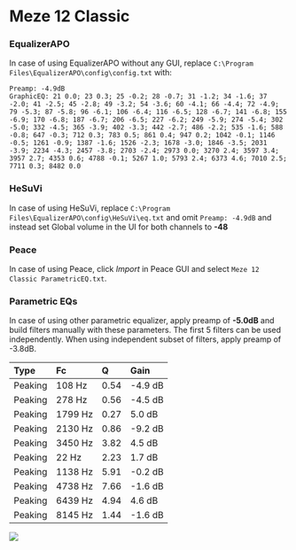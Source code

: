 # Meze 12 Classic

### EqualizerAPO
In case of using EqualizerAPO without any GUI, replace `C:\Program Files\EqualizerAPO\config\config.txt`
with:
```
Preamp: -4.9dB
GraphicEQ: 21 0.0; 23 0.3; 25 -0.2; 28 -0.7; 31 -1.2; 34 -1.6; 37 -2.0; 41 -2.5; 45 -2.8; 49 -3.2; 54 -3.6; 60 -4.1; 66 -4.4; 72 -4.9; 79 -5.3; 87 -5.8; 96 -6.1; 106 -6.4; 116 -6.5; 128 -6.7; 141 -6.8; 155 -6.9; 170 -6.8; 187 -6.7; 206 -6.5; 227 -6.2; 249 -5.9; 274 -5.4; 302 -5.0; 332 -4.5; 365 -3.9; 402 -3.3; 442 -2.7; 486 -2.2; 535 -1.6; 588 -0.8; 647 -0.3; 712 0.3; 783 0.5; 861 0.4; 947 0.2; 1042 -0.1; 1146 -0.5; 1261 -0.9; 1387 -1.6; 1526 -2.3; 1678 -3.0; 1846 -3.5; 2031 -3.9; 2234 -4.3; 2457 -3.8; 2703 -2.4; 2973 0.0; 3270 2.4; 3597 3.4; 3957 2.7; 4353 0.6; 4788 -0.1; 5267 1.0; 5793 2.4; 6373 4.6; 7010 2.5; 7711 0.3; 8482 0.0
```

### HeSuVi
In case of using HeSuVi, replace `C:\Program Files\EqualizerAPO\config\HeSuVi\eq.txt` and omit `Preamp:
-4.9dB` and instead set Global volume in the UI for both channels to **-48**

### Peace
In case of using Peace, click *Import* in Peace GUI and select `Meze 12 Classic ParametricEQ.txt`.

### Parametric EQs
In case of using other parametric equalizer, apply preamp of **-5.0dB** and build filters manually
with these parameters. The first 5 filters can be used independently.
When using independent subset of filters, apply preamp of -3.8dB.

| Type    | Fc      |    Q | Gain    |
|:--------|:--------|:-----|:--------|
| Peaking | 108 Hz  | 0.54 | -4.9 dB |
| Peaking | 278 Hz  | 0.56 | -4.5 dB |
| Peaking | 1799 Hz | 0.27 | 5.0 dB  |
| Peaking | 2130 Hz | 0.86 | -9.2 dB |
| Peaking | 3450 Hz | 3.82 | 4.5 dB  |
| Peaking | 22 Hz   | 2.23 | 1.7 dB  |
| Peaking | 1138 Hz | 5.91 | -0.2 dB |
| Peaking | 4738 Hz | 7.66 | -1.6 dB |
| Peaking | 6439 Hz | 4.94 | 4.6 dB  |
| Peaking | 8145 Hz | 1.44 | -1.6 dB |

![](https://raw.githubusercontent.com/jaakkopasanen/AutoEq/master/results/innerfidelity/sbaf-serious/Meze%2012%20Classic/Meze%2012%20Classic.png)